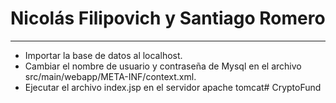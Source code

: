 # Nicolás Filipovich y Santiago Romero #
-------------------------------------------------------------------------------------------------
- Importar la base de datos al localhost.
- Cambiar el nombre de usuario y contraseña de Mysql en el archivo src/main/webapp/META-INF/context.xml.
- Ejecutar el archivo index.jsp en el servidor apache tomcat# CryptoFund
